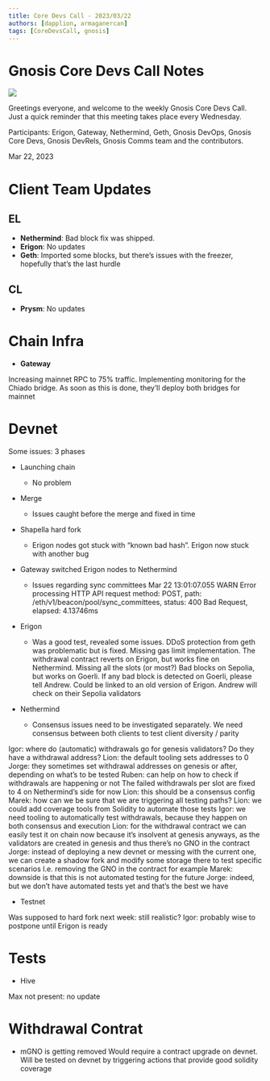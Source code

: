 ```yaml
---
title: Core Devs Call - 2023/03/22
authors: [dapplion, armaganercan]
tags: [CoreDevsCall, gnosis]
---
```


# Gnosis Core Devs Call Notes

![](https://i.imgur.com/iQTcEI1.png)

Greetings everyone, and welcome to the weekly Gnosis Core Devs Call. Just a quick reminder that this meeting takes place every Wednesday.

Participants: Erigon, Gateway, Nethermind, Geth, Gnosis DevOps, Gnosis Core Devs, Gnosis DevRels, Gnosis Comms team and the contributors.

Mar 22, 2023

# Client Team Updates

## EL

- **Nethermind**: Bad block fix was shipped.
- **Erigon**: No updates
- **Geth**: Imported some blocks, but there’s issues with the freezer, hopefully that’s the last hurdle

## CL

- **Prysm**: No updates

# Chain Infra

- **Gateway**

Increasing mainnet RPC to 75% traffic. Implementing monitoring for the Chiado bridge. As soon as this is done, they’ll deploy both bridges for mainnet

# Devnet

Some issues: 3 phases

- Launching chain

  - No problem

- Merge

  - Issues caught before the merge and fixed in time

- Shapella hard fork
  - Erigon nodes got stuck with “known bad hash”. Erigon now stuck with another bug
- Gateway switched Erigon nodes to Nethermind
  - Issues regarding sync committees
    Mar 22 13:01:07.055 WARN Error processing HTTP API request method: POST, path: /eth/v1/beacon/pool/sync_committees, status: 400 Bad Request, elapsed: 4.13746ms
- Erigon
  - Was a good test, revealed some issues. DDoS protection from geth was problematic but is fixed. Missing gas limit implementation. The withdrawal contract reverts on Erigon, but works fine on Nethermind. Missing all the slots (or most?)
    Bad blocks on Sepolia, but works on Goerli. If any bad block is detected on Goerli, please tell Andrew. Could be linked to an old version of Erigon. Andrew will check on their Sepolia validators
- Nethermind
  - Consensus issues need to be investigated separately. We need consensus between both clients to test client diversity / parity

Igor: where do (automatic) withdrawals go for genesis validators? Do they have a withdrawal address?
Lion: the default tooling sets addresses to 0
Jorge: they sometimes set withdrawal addresses on genesis or after, depending on what’s to be tested
Ruben: can help on how to check if withdrawals are happening or not
The failed withdrawals per slot are fixed to 4 on Nethermind’s side for now
Lion: this should be a consensus config
Marek: how can we be sure that we are triggering all testing paths?
Lion: we could add coverage tools from Solidity to automate those tests
Igor: we need tooling to automatically test withdrawals, because they happen on both consensus and execution
Lion: for the withdrawal contract we can easily test it on chain now because it’s insolvent at genesis anyways, as the validators are created in genesis and thus there’s no GNO in the contract
Jorge: instead of deploying a new devnet or messing with the current one, we can create a shadow fork and modify some storage there to test specific scenarios
I.e. removing the GNO in the contract for example
Marek: downside is that this is not automated testing for the future
Jorge: indeed, but we don’t have automated tests yet and that’s the best we have

- Testnet

Was supposed to hard fork next week: still realistic?
Igor: probably wise to postpone until Erigon is ready

# Tests

- Hive

Max not present: no update

# Withdrawal Contrat

- mGNO is getting removed
  Would require a contract upgrade on devnet. Will be tested on devnet by triggering actions that provide good solidity coverage

